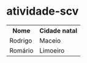 # atividade-scv

<table>
  <tr>
    <th>Nome</th>
    <th>Cidade natal</th>
  </tr>
  <tr>
    <td>Rodrigo</td>
    <td>Maceio</td>
  </tr>
  <tr>
    <td>Romário</td>
    <td>Limoeiro</td>
  </tr>
</table>